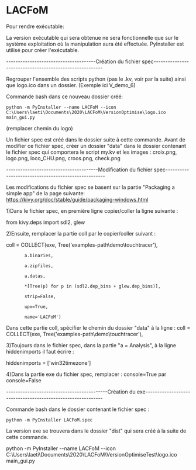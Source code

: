 # LACFoM

Pour rendre exécutable:

La version exécutable qui sera obtenue ne sera fonctionnelle que sur le système exploitation où la manipulation aura été effectuée.
PyInstaller est utilisé pour créer l'exécutable.

--------------------------------------Création du fichier spec--------------------------------------------------------

Regrouper l'ensemble des scripts python (pas le .kv, voir par la suite) ainsi que logo.ico dans un dossier. (Exemple ici V_demo_6)

Commande bash dans ce nouveau dossier créé:

    python -m PyInstaller --name LACFoM --icon C:\Users\laeti\Documents\2020\LACFoM\VersionOptimise\logo.ico main_gui.py

(remplacer chemin du logo)

Un fichier spec est créé dans le dossier suite à cette commande. Avant de modifier ce fichier spec, créer un dossier "data" dans le dossier contenant le fichier spec qui comportera le script my.kv et les images : croix.png, logo.png, loco_CHU.png, croos.png, check.png

---------------------------------------Modification du fichier spec----------------------------------------------------

Les modifications du fichier spec se basent sur la partie "Packaging a simple app" de la page suivante: https://kivy.org/doc/stable/guide/packaging-windows.html

1)Dans le fichier spec, en première ligne copier/coller la ligne suivante :

from kivy.deps import sdl2, glew

2)Ensuite, remplacer la partie coll par le copier/coller suivant :

coll = COLLECT(exe, Tree('examples-path\demo\touchtracer\'),

           a.binaries,
           
           a.zipfiles,
           
           a.datas,
           
           *[Tree(p) for p in (sdl2.dep_bins + glew.dep_bins)],
           
           strip=False,
           
           upx=True,
           
           name='LACFoM')

Dans cette partie coll, spécifier le chemin du dossier "data" à la ligne : coll = COLLECT(exe, Tree('examples-path\demo\touchtracer\'),

3)Toujours dans le fichier spec, dans la partie "a = Analysis", à la ligne hiddenimports il faut écrire :

hiddenimports = ['win32timezone']

4)Dans la partie exe du fichier spec, remplacer : console=True par console=False

-------------------------------------------Création du exe------------------------------------------------------------

Commande bash dans le dossier contenant le fichier spec :

    python -m PyInstaller LACFoM.spec

La version exe se trouvera dans le dossier "dist" qui sera créé à la suite de cette commande.



python -m PyInstaller --name LACFoM --icon C:\Users\laeti\Documents\2020\LACFoM\VersionOptimiseTest\logo.ico main_gui.py
